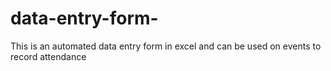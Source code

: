 # data-entry-form-
This is an automated data entry form in excel and can be used on events to record attendance
